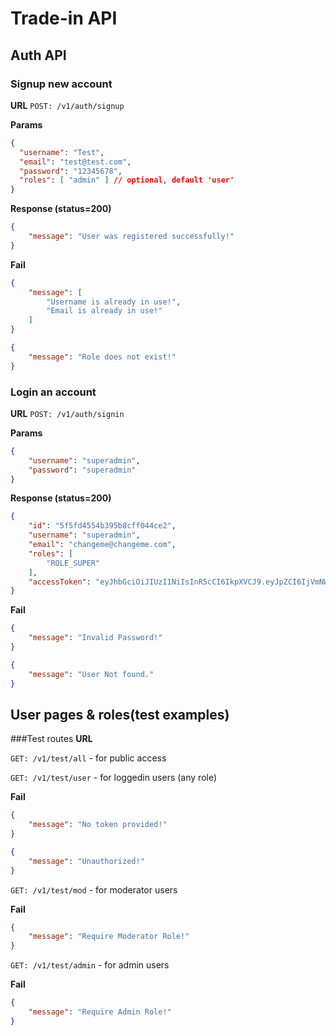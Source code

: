 # Trade-in API

## Auth API
### Signup new account
**URL**
`POST: /v1/auth/signup`

**Params**
```JSON
{
  "username": "Test",
  "email": "test@test.com",
  "password": "12345678",
  "roles": [ "admin" ] // optional, default 'user'
}
```

**Response (status=200)**
```JSON
{
    "message": "User was registered successfully!"
}
```

**Fail**
```JSON
{
    "message": [
        "Username is already in use!",
        "Email is already in use!"
    ]
}
```
```JSON
{
    "message": "Role does not exist!"
}
```


### Login an account
**URL**
`POST: /v1/auth/signin`

**Params**
```JSON
{
    "username": "superadmin",
    "password": "superadmin"
}
```

**Response (status=200)**
```JSON
{
    "id": "5f5fd4554b395b8cff044ce2",
    "username": "superadmin",
    "email": "changeme@changeme.com",
    "roles": [
        "ROLE_SUPER"
    ],
    "accessToken": "eyJhbGciOiJIUzI1NiIsInR5cCI6IkpXVCJ9.eyJpZCI6IjVmNWZkNDU1NGIzOTViOGNmZjA0NGNlMiIsImlhdCI6MTYwMDExNTk0NSwiZXhwIjoxNjAwMTE2MDMxfQ.ffcG8gITvW_7YqwWNdzbLGXZrH54Jk15k3nyb2cA8Tk"
}
```

**Fail**
```JSON
{
    "message": "Invalid Password!"
}
```
```JSON
{
    "message": "User Not found."
}
```

## User pages & roles(test examples)
###Test routes
**URL**

`GET: /v1/test/all` - for public access

`GET: /v1/test/user` - for loggedin users (any role)

**Fail**
```JSON
{
    "message": "No token provided!"
}
```
```JSON
{
    "message": "Unauthorized!"
}
```

`GET: /v1/test/mod` - for moderator users

**Fail**
```JSON
{
    "message": "Require Moderator Role!"
}
```

`GET: /v1/test/admin` - for admin users

**Fail**
```JSON
{
    "message": "Require Admin Role!"
}
```

